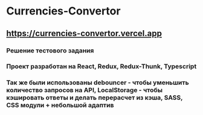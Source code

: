 # Currencies-Convertor
## https://currencies-convertor.vercel.app
### Решение тестового задания
### Проект разработан на React, Redux, Redux-Thunk, Typescript
### Так же были использованы debouncer - чтобы уменьшить количество запросов на API, LocalStorage - чтобы кэшировать ответы и делать перерасчет из кэша, SASS, CSS модули + небольшой адаптив

